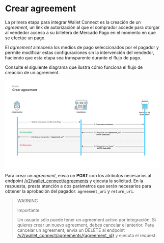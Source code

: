 # Crear agreement

La primera etapa para integrar Wallet Connect es la creación de un _agreement_, un link de autorización al que el comprador accede para otorgar al vendedor acceso a su billetera de Mercado Pago en el momento en que se efectúe un pago. 

El _agreement_ almacena los medios de pago seleccionados por el pagador y permite modificar estas configuraciones sin la intervención del vendedor, haciendo que esta etapa sea transparente durante el flujo de pago.

Consulte el siguiente diagrama que ilustra cómo funciona el flujo de creación de un agreement.

![Crear agreement](/images/wallet-connect/new-create-agreement.es.png)

Para crear un _agreement_, envía un **POST** con los atributos necesarios al endpoint [/v2/wallet_connect/agreements](/developers/es/reference/wallet_connect/_wallet_connect_agreements/post) y ejecuta la solicitud. En la respuesta, presta atención a dos parámetros que serán necesarios para obtener la aprobación del pagador: `agreement_uri` y `return_uri`.


> WARNING
>
> Importante
>
> Un usuario sólo puede tener un agreement activo por integración. Si quieres crear un nuevo agreement, debes cancelar el anterior. Para cancelar un agreement, envía un DELETE al endpoint [/v2/wallet_connect/agreements/{agreement_id}](/developers/es/reference/wallet_connect/_wallet_connect_agreements_agreement_id/delete) y ejecuta el request.

